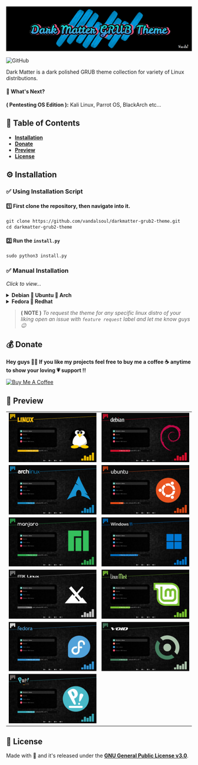 ![logo](/media/logo.png)

![GitHub](https://img.shields.io/github/license/vandalsoul/darkmatter-grub2-theme?style=for-the-badge)

Dark Matter is a dark polished GRUB theme collection for variety of Linux distributions.

#### 📢 What's Next?
**( Pentesting OS Edition ):** Kali Linux, Parrot OS, BlackArch etc...

## 📙 Table of Contents
- **[Installation](https://github.com/vandalsoul/darkmatter-grub2-theme#%EF%B8%8F-installation)**
- **[Donate](https://github.com/vandalsoul/darkmatter-grub2-theme#-donate)**
- **[Preview](https://github.com/vandalsoul/darkmatter-grub2-theme#-preview)**
- **[License](https://github.com/vandalsoul/darkmatter-grub2-theme#-license)**

## ⚙️ Installation

### ✅ Using Installation Script

#### 1️⃣ First clone the repository, then navigate into it.
```shell
git clone https://github.com/vandalsoul/darkmatter-grub2-theme.git
cd darkmatter-grub2-theme
```

#### 2️⃣ Run the `install.py`
```shell
sudo python3 install.py
```

### ✅ Manual Installation
*Click to view...*
<details>
 <summary><b>Debian 💢 Ubuntu 💢 Arch</b></summary>
 
  #### 1️⃣ Download your favourite version of the theme from [**Pling**](https://www.pling.com/p/1603282/).

  Now extract your downloaded .zip file.

  Either manually extract it or use the command below. ( *Here I'm using debian version of my theme as an example* )
  ```shell
  unzip dark-matter-debian.zip
  ```
  *The rest of the commands are the same for all theme styles.*

  #### 2️⃣ Copy the theme directory.
  ```shell
  sudo cp -r dark-matter /boot/grub/themes/
  ```
  #### 3️⃣ Make changes to the GRUB config file.

  ```shell
  sudo nano /etc/default/grub
  ```
  Find the line `GRUB_THEME=` then change it to `GRUB_THEME="/boot/grub/themes/dark-matter/theme.txt"`

  Then save the file.

  #### 4️⃣ Finally, update the grub.
  ```shell
  sudo grub-mkconfig -o /boot/grub/grub.cfg
  ```
  Now the theme should be installed successfully, enjoy !!
</details>

<details>
 <summary><b>Fedora 💢 Redhat</b></summary>
 
  #### 1️⃣ Download your favourite version of the theme from [**Pling**](https://www.pling.com/p/1603282/).

  Now extract your downloaded .zip file.

  Either manually extract it or use the command below. ( *Here I'm using debian version of my theme as an example* )
  ```shell
  unzip dark-matter-debian.zip
  ```
  *The rest of the commands are the same for all theme styles.*

  #### 2️⃣ Copy the theme directory.
  ```shell
  sudo cp -r dark-matter /boot/grub2/themes/
  ```
  #### 3️⃣ Make changes to the GRUB config file.

  ```shell
  sudo nano /etc/default/grub
  ```
  Find the line `GRUB_THEME=` then change it to `GRUB_THEME="/boot/grub2/themes/dark-matter/theme.txt"`
 
  Change the line `GRUB_TERMINAL_OUTPUT=console` to this *(comment it out)* `#GRUB_TERMINAL_OUTPUT=console`

  Then save the file.

  #### 4️⃣ Finally, update the grub.
  ```shell
  sudo grub2-mkconfig -o /boot/grub2/grub.cfg
  ```
  Now restart your computer the grub theme should be installed successfully, enjoy !!
</details>

> **( NOTE )** *To request the theme for any specific linux distro of your liking open an issue with `feature request` label and let me know guys 😉*

## 💰 Donate
**Hey guys 🙋‍♂️ If you like my projects feel free to buy me a coffee ☕ anytime to show your loving 💗 support !!**

<a href="https://www.buymeacoffee.com/vandalsoul" target="_blank"><img src="https://cdn.buymeacoffee.com/buttons/v2/default-yellow.png" alt="Buy Me A Coffee" style="height: 60px !important;width: 217px !important;" ></a>

## 📸 Preview
 
|  |  |
| :---: | :---: |
| ![Linux](/media/previews/preview-linux.png) | ![Debian](/media/previews/preview-debian.png) |
| ![Arch](/media/previews/preview-arch.png) | ![Ubuntu](/media/previews/preview-ubuntu.png) |
| ![Manjaro](/media/previews/preview-manjaro.png) | ![Windows-11](/media/previews/preview-windows-11.png) |
| ![Arch](/media/previews/preview-mx.png) | ![Ubuntu](/media/previews/preview-mint.png) |
| ![Arch](/media/previews/preview-fedora.png) | ![Ubuntu](/media/previews/preview-void.png) |
| ![Arch](/media/previews/preview-popos.png) |  |

## 📝 License
Made with 💖 and it's released under the [**GNU General Public License v3.0**](/LICENSE).

